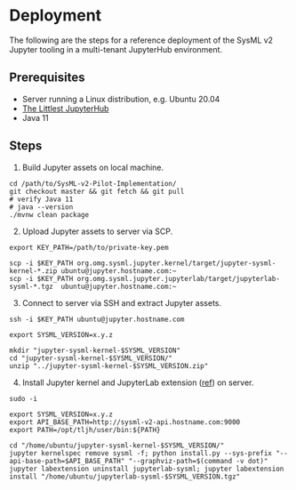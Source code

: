 # Deployment

The following are the steps for a reference deployment of the SysML v2 Jupyter tooling in a multi-tenant JupyterHub environment.

## Prerequisites

* Server running a Linux distribution, e.g. Ubuntu 20.04
* [The Littlest JupyterHub](https://tljh.jupyter.org/en/latest/)
* Java 11

## Steps

1. Build Jupyter assets on local machine.

```shell
cd /path/to/SysML-v2-Pilot-Implementation/
git checkout master && git fetch && git pull
# verify Java 11
# java --version
./mvnw clean package
```

2. Upload Jupyter assets to server via SCP.

```shell
export KEY_PATH=/path/to/private-key.pem
```
```shell
scp -i $KEY_PATH org.omg.sysml.jupyter.kernel/target/jupyter-sysml-kernel-*.zip ubuntu@jupyter.hostname.com:~
scp -i $KEY_PATH org.omg.sysml.jupyter.jupyterlab/target/jupyterlab-sysml-*.tgz  ubuntu@jupyter.hostname.com:~
```

3. Connect to server via SSH and extract Jupyter assets.

```shell
ssh -i $KEY_PATH ubuntu@jupyter.hostname.com
```
```shell
export SYSML_VERSION=x.y.z
```
```shell
mkdir "jupyter-sysml-kernel-$SYSML_VERSION"
cd "jupyter-sysml-kernel-$SYSML_VERSION/"
unzip "../jupyter-sysml-kernel-$SYSML_VERSION.zip"
```

4. Install Jupyter kernel and JupyterLab extension ([ref](https://tljh.jupyter.org/en/latest/howto/env/user-environment.html)) on server.

```shell
sudo -i
```
```shell
export SYSML_VERSION=x.y.z
export API_BASE_PATH=http://sysml-v2-api.hostname.com:9000
export PATH=/opt/tljh/user/bin:${PATH}
```
```shell
cd "/home/ubuntu/jupyter-sysml-kernel-$SYSML_VERSION/"
jupyter kernelspec remove sysml -f; python install.py --sys-prefix "--api-base-path=$API_BASE_PATH" "--graphviz-path=$(command -v dot)"
jupyter labextension uninstall jupyterlab-sysml; jupyter labextension install "/home/ubuntu/jupyterlab-sysml-$SYSML_VERSION.tgz"
```

